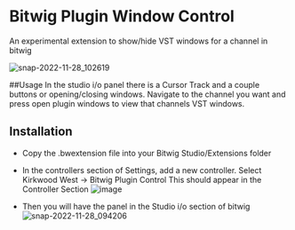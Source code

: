 # Bitwig Plugin Window Control
 An experimental extension to show/hide VST windows for a channel in bitwig
 
 ![snap-2022-11-28_102619](https://user-images.githubusercontent.com/6645471/204352965-4d157b88-238c-4346-87c2-6f596b3d98cb.png)

##Usage
In the studio i/o panel there is a Cursor Track and a couple buttons or opening/closing windows. Navigate to the channel you want and press open plugin windows to view that channels VST windows.

## Installation
- Copy the .bwextension file into your Bitwig Studio/Extensions folder
- In the controllers section of Settings, add a new controller. Select Kirkwood West -> Bitwig Plugin Control
This should appear in the Controller Section
![image](https://user-images.githubusercontent.com/6645471/204353831-fb05d92e-4517-4894-8ee7-fe3660eb43d0.png)

- Then you will have the panel in the Studio i/o section of bitwig
![snap-2022-11-28_094206](https://user-images.githubusercontent.com/6645471/204353180-292ee8d1-813c-4053-b281-f4d27f03d9d2.png)
